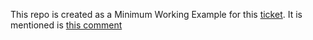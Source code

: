 This repo is created as a Minimum Working Example for this [ticket](https://github.com/astral-sh/uv/issues/11452). It is mentioned is [this comment](https://github.com/astral-sh/uv/issues/11452#issuecomment-2906973412)

